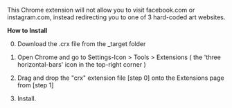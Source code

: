 This Chrome extension will not allow you to visit facebook.com or instagram.com, instead redirecting you to one of 3 hard-coded art websites.

**How to Install**

0. Download the .crx file from the _target folder

1. Open Chrome and go to Settings-Icon > Tools > Extensions ( the 'three horizontal-bars' icon in the top-right corner )
2. Drag and drop the "crx" extension file [step 0] onto the Extensions page from [step 1]
3. Install.
